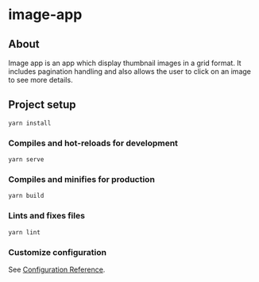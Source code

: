 # image-app

## About

Image app is an app which display thumbnail images in a grid format. It includes pagination handling 
and also allows the user to click on an image to see more details.

## Project setup
```
yarn install
```

### Compiles and hot-reloads for development
```
yarn serve
```

### Compiles and minifies for production
```
yarn build
```

### Lints and fixes files
```
yarn lint
```

### Customize configuration
See [Configuration Reference](https://cli.vuejs.org/config/).
